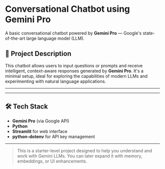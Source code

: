 #  Conversational Chatbot using Gemini Pro

A basic conversational chatbot powered by **Gemini Pro** — Google's state-of-the-art large language model (LLM). 


## 📌 Project Description

This chatbot allows users to input questions or prompts and receive intelligent, context-aware responses generated by **Gemini Pro**. 
It's a minimal setup, ideal for exploring the capabilities of modern LLMs and experimenting with natural language applications.

---
---

## 🛠️ Tech Stack

- **Gemini Pro** (via Google API)
- **Python**
- **Streamlit** for web interface
- **python-dotenv** for API key management

---

> This is a starter-level project designed to help you understand and work with Gemini LLMs. You can later expand it with memory, embeddings, or UI enhancements.


